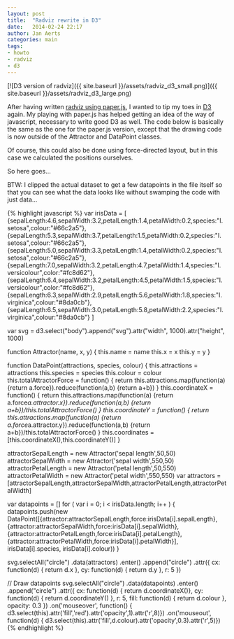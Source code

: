 ```yaml
---
layout: post
title:  "Radviz rewrite in D3"
date:   2014-02-24 22:17
author: Jan Aerts
categories: main
tags:
- howto
- radviz
- d3
---
```

[![D3 version of radviz]({{ site.baseurl }}/assets/radviz_d3_small.png)]({{ site.baseurl }}/assets/radviz_d3_large.png)

After having written [radviz using paper.js](/2014/02/radviz-high-dimensional-visualization-using-paperjs), I wanted to tip my toes in [D3](http://d3js.org) again. My playing with paper.js has helped getting an idea of the way of javascript, necessary to write good D3 as well. The code below is basically the same as the one for the paper.js version, except that the drawing code is now outside of the Attractor and DataPoint classes.

Of course, this could also be done using force-directed layout, but in this case we calculated the positions ourselves.

So here goes...

BTW: I clipped the actual dataset to get a few datapoints in the file itself so that you can see what the data looks like without swamping the code with just data...

{% highlight javascript %}
var irisData = [
  {sepalLength:4.6,sepalWidth:3.2,petalLength:1.4,petalWidth:0.2,species:"I. setosa",colour:"#66c2a5"},
  {sepalLength:5.3,sepalWidth:3.7,petalLength:1.5,petalWidth:0.2,species:"I. setosa",colour:"#66c2a5"},
  {sepalLength:5.0,sepalWidth:3.3,petalLength:1.4,petalWidth:0.2,species:"I. setosa",colour:"#66c2a5"},
  {sepalLength:7.0,sepalWidth:3.2,petalLength:4.7,petalWidth:1.4,species:"I. versicolour",color:"#fc8d62"},
  {sepalLength:6.4,sepalWidth:3.2,petalLength:4.5,petalWidth:1.5,species:"I. versicolour",color:"#fc8d62"},
  {sepalLength:6.3,sepalWidth:2.9,petalLength:5.6,petalWidth:1.8,species:"I. virginica",colour:"#8da0cb"},
  {sepalLength:6.5,sepalWidth:3.0,petalLength:5.8,petalWidth:2.2,species:"I. virginica",colour:"#8da0cb"}
]

var svg = d3.select("body").append("svg").attr("width", 1000).attr("height", 1000)

function Attractor(name, x, y) {
	this.name = name
	this.x = x
	this.y = y
}

function DataPoint(attractions, species, colour) {
	this.attractions = attractions
	this.species = species
	this.colour = colour
    this.totalAttractorForce = function() {
     return this.attractions.map(function(a) {return a.force}).reduce(function(a,b) {return a+b})
    }
    this.coordinateX = function() {
        return this.attractions.map(function(a) {return a.force*a.attractor.x}).reduce(function(a,b) {return a+b})/this.totalAttractorForce()
    }
    this.coordinateY = function() {
        return this.attractions.map(function(a) {return a.force*a.attractor.y}).reduce(function(a,b) {return a+b})/this.totalAttractorForce()
    }
    this.coordinates = [this.coordinateX(),this.coordinateY()]
}

attractorSepalLength = new Attractor('sepal length',50,50)
attractorSepalWidth = new Attractor('sepal width',550,50)
attractorPetalLength = new Attractor('petal length',50,550)
attractorPetalWidth = new Attractor('petal width',550,550)
var attractors = [attractorSepalLength,attractorSepalWidth,attractorPetalLength,attractorPetalWidth]

var datapoints = []
for ( var i = 0; i &lt; irisData.length; i++ ) {
    datapoints.push(new DataPoint([{attractor:attractorSepalLength,force:irisData[i].sepalLength},
                            			{attractor:attractorSepalWidth,force:irisData[i].sepalWidth},
                            			{attractor:attractorPetalLength,force:irisData[i].petalLength},
										{attractor:attractorPetalWidth,force:irisData[i].petalWidth}],
									irisData[i].species,
									irisData[i].colour))
}

svg.selectAll("circle")
	.data(attractors)
	.enter()
	.append("circle")
	.attr({
		cx: function(d) { return d.x },
		cy: function(d) { return d.y },
		r: 5
	})

// Draw datapoints
svg.selectAll("circle")
	.data(datapoints)
	.enter()
	.append("circle")
	.attr({
		cx: function(d) { return d.coordinateX()},
		cy: function(d) { return d.coordinateY() },
		r: 5,
		fill: function(d) { return d.colour },
		opacity: 0.3
	})
	.on('mouseover', function() { d3.select(this).attr('fill','red').attr('opacity',1).attr('r',8)})
	.on('mouseout', function(d) { d3.select(this).attr('fill',d.colour).attr('opacity',0.3).attr('r',5)})
{% endhighlight %}
